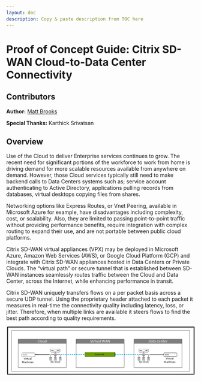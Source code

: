 ```yaml
---
layout: doc
description: Copy & paste description from TOC here
---
```

# Proof of Concept Guide: Citrix SD-WAN Cloud-to-Data Center Connectivity

## Contributors

**Author:** [Matt Brooks](https://twitter.com/tweetmattbrooks)

**Special Thanks:** Karthick Srivatsan

## Overview

Use of the Cloud to deliver Enterprise services continues to grow. The recent need for significant portions of the workforce to work from home is driving demand for more scalable resources available from anywhere on demand.  However, those Cloud services typically still need to make backend calls to Data Centers systems such as; service account authenticating to Active Directory, applications pulling records from databases, virtual desktops copying files from shares.

Networking options like Express Routes, or Vnet Peering, available in Microsoft Azure for example, have disadvantages including complexity, cost, or scalability.  Also, they are limited to passing point-to-point traffic without providing performance benefits, require integration with complex routing to expand their use, and are not portable between public cloud platforms.

Citrix SD-WAN virtual appliances (VPX) may be deployed in Microsoft Azure, Amazon Web Services (AWS), or Google Cloud Platform (GCP) and integrate with Citrix SD-WAN appliances hosted in Data Centers or Private Clouds. The “virtual path” or secure tunnel that is established between SD-WAN instances seamlessly routes traffic between the Cloud and Data Center, across the Internet, while enhancing performance in transit.

Citrix SD-WAN uniquely transfers flows on a per packet basis across a secure UDP tunnel.  Using the proprietary header attached to each packet it measures in real-time the connectivity quality including latency, loss, or jitter. Therefore, when multiple links are available it steers flows to find the best path according to quality requirements.

[![Cloud-to-Data Center Connectivity Overview](/en-us/tech-zone/learn/media/poc-guides_sdwan-cloud-to-onprem-connectivity-overview.png)](/en-us/tech-zone/learn/media/poc-guides_sdwan-cloud-to-onprem-connectivity-overview.png)
